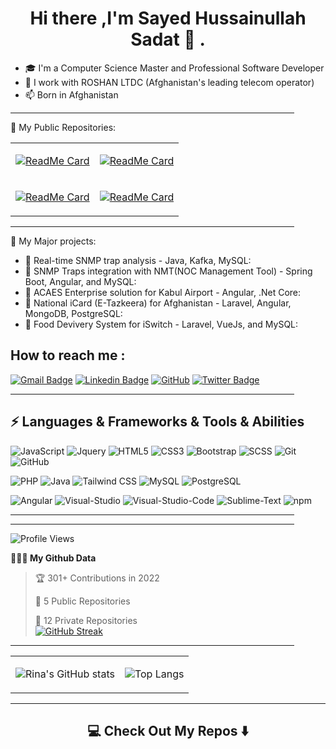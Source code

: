  <h1 align="center" >Hi there ,I'm Sayed Hussainullah Sadat 👋 .</h1> 


 
-  🎓 I'm a Computer Science Master and Professional Software Developer
-  🤖 I work with ROSHAN LTDC (Afghanistan's leading telecom operator)
-  📫  Born in Afghanistan   <img  src="https://img.icons8.com/color/50/000000/afghanistan-flag-circle.png" width="17"/>

 

  <hr width = "90%">


🚀 My Public Repositories:

<table>
<tr>
   <td>
    
[![ReadMe Card](https://github-readme-stats.vercel.app/api/pin/?username=sayedsadat344&theme=algolia&bg_color=00000000&hide_border=true&repo=laravel-angular-admin)](https://github.com/sayedsadat344/laravel-angular-admin)

  
   </td>
  
   <td>
      
[![ReadMe Card](https://github-readme-stats.vercel.app/api/pin/?username=sayedsadat344&theme=algolia&bg_color=00000000&hide_border=true&repo=Angular-todo-app-with-lazyloading)](https://github.com/sayedsadat344/Angular-todo-app-with-lazyloading)
   
   
  </td>  
  
  
  </tr>
  <tr>
     <td>
    
[![ReadMe Card](https://github-readme-stats.vercel.app/api/pin/?username=sayedsadat344&theme=algolia&bg_color=00000000&hide_border=true&repo=live-wire-app)](https://github.com/sayedsadat344/live-wire-app)

  
   </td>
   <td>
      
[![ReadMe Card](https://github-readme-stats.vercel.app/api/pin/?username=sayedsadat344&theme=algolia&bg_color=00000000&hide_border=true&repo=larave-spatie-permission-app)](https://github.com/sayedsadat344/larave-spatie-permission-app)
   
   
  </td>  
</tr>
</table>

  <hr width = "90%">

🚀 My Major projects:

- 🔭 Real-time SNMP trap analysis - Java, Kafka, MySQL:
- 🔭 SNMP Traps integration with NMT(NOC Management Tool) - Spring Boot, Angular, and MySQL:
- 🔭 ACAES Enterprise solution for Kabul Airport - Angular, .Net Core:
- 🔭 National iCard (E-Tazkeera) for Afghanistan - Laravel, Angular, MongoDB, PostgreSQL:
- 🔭 Food Devivery System for iSwitch - Laravel, VueJs, and MySQL:



## How to reach me :


[![Gmail Badge](https://img.shields.io/badge/-sayedsadat344@gmail.com-c14438?style=flat-square&logo=Gmail&logoColor=white&link=mailto:ing.miller.vega@gmail.com)](mailto:ing.sayedsadat344@gmail.com)
[![Linkedin Badge](https://img.shields.io/badge/-SayedHussainullahSadat-blue?style=flat-square&logo=Linkedin&logoColor=white&link=https://www.linkedin.com/in/sayed-hussainullah-sadat-160800182/)](https://www.linkedin.com/in/sayed-hussainullah-sadat-160800182/)
[![GitHub](https://img.shields.io/badge/-GitHub-181717?style=flat-square&logo=github&logoColor=white&link=https://github.com/sayedsadat344)](https://github.com/sayedsadat344)
[![Twitter Badge](https://img.shields.io/badge/-@SAHASADAT3?style=flat&logo=Twitter&logoColor=white)](https://twitter.com/intent/follow?screen_name=SADAT.json "Follow on Twitter")

 <hr width = "90%">


## ⚡ Languages & Frameworks & Tools & Abilities

![JavaScript](https://img.shields.io/badge/-JavaScript-F7DF1E?style=plastic-square&logo=javascript&logoColor=white)
![Jquery](https://img.shields.io/badge/-jQuery-0769AD?style=plastic-square&logo=jQuery&logoColor=white)
![HTML5](https://img.shields.io/badge/-HTML5-E34F26?style=plastic-square&logo=html5&logoColor=white)
![CSS3](https://img.shields.io/badge/-CSS3-1572B6?style=plastic-square&logo=css3)
![Bootstrap](https://img.shields.io/badge/-Bootstrap-7952B3?style=plastic-square&logo=bootstrap&logoColor=white)
![SCSS](https://img.shields.io/badge/-sass-CC6699?style=flat-square-square&logo=Sass&logoColor=white)
![Git](https://img.shields.io/badge/-Git-F05032?style=plastic-square&logo=git&logoColor=white)
![GitHub](https://img.shields.io/badge/-GitHub-181717?style=plastic-square&logo=github)

![PHP](https://img.shields.io/badge/-PHP-777BB4?style=plastic-square&logo=PHP&logoColor=white)
![Java](https://img.shields.io/badge/-Java-007396?style=plastic-square&logo=Java&logoColor=white)
![Tailwind CSS](https://img.shields.io/badge/-Tailwind%20CSS-38B2AC?style=plastic-square&logo=Tailwind%20CSS&logoColor=white)
![MySQL](https://img.shields.io/badge/-MySQL-4479A1?style=plastic-square&logo=MySQL&logoColor=white)
![PostgreSQL](https://img.shields.io/badge/-PostgreSQL-4169E1?style=plastic-square&logo=PostgreSQL&logoColor=white)
<!-- ![ReactJs](https://img.shields.io/badge/-ReactJs-61DAFB?style=plastic-square&logo=React&logoColor=white) -->
![Angular](https://img.shields.io/badge/-Angular-DD0031?style=plastic-square&logo=Angular&logoColor=white)
![Visual-Studio](https://img.shields.io/badge/-Visual%20Studio-5C2D91?style=plastic-square&logo=Visual-Studio&logoColor=white)
![Visual-Studio-Code](https://img.shields.io/badge/-Visual%20Studio%20Code-007ACC?style=plastic-square&logo=Visual-Studio-Code&logoColor=white)
![Sublime-Text](https://img.shields.io/badge/-Sublime%20Text-FF9800?style=plastic-square&logo=Sublime-Text&logoColor=white)
![npm](https://img.shields.io/badge/-npm-CB3837?style=plastic-square&logo=npm&logoColor=white)









 <hr width = "90%">

 






<!-- ![Express](https://img.shields.io/badge/-Express-000000?style=plastic-square&logo=Express&logoColor=white)
![Firebase](https://img.shields.io/badge/-Firebase-FFCA28?style=plastic-square&logo=Firebase&logoColor=white)
![Material-UI](https://img.shields.io/badge/-Material%20UI-0081CB?style=plastic-square&logo=Material-UI&logoColor=white)
![Python](https://img.shields.io/badge/-Python-3776AB?style=plastic-square&logo=Python&logoColor=white)
![JSON](https://img.shields.io/badge/-JSON-000000?style=plastic-square&logo=JSON&logoColor=white) -->

 
<hr width = "90%">


![Profile Views](http://img.shields.io/badge/Profile%20Views-105-blue)

**👩🏼‍💻 My Github Data** 


> 🏆 301+ Contributions in 2022
 >  
> 📜 5 Public Repositories 
 > 
> 🔑 12 Private Repositories  
[![GitHub Streak](https://github-readme-streak-stats.herokuapp.com/?user=sayedsadat344&theme=algolia&bg_color=00000000&hide_border=true&background=00000000&ring=4492d4&)](https://git.io/streak-stats)

<hr width = "90%">


<table>
<tr>
   <td>

![Rina's GitHub stats](https://github-readme-stats.vercel.app/api?username=sayedsadat344&theme=algolia&show_icons=true&bg_color=00000000&hide_border=true)
  
   </td>
   <td>
      
![Top Langs](https://github-readme-stats.vercel.app/api/top-langs/?username=sayedsadat344&show_icons=true&hide_border=true&layout=compact&langs_count=6&theme=algolia&bg_color=00000000)

   
  </td>  
</tr>
</table>

<hr>

<h2  align="center">💻 Check Out My Repos ⬇️ </h2>
